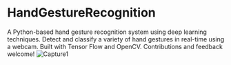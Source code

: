 # HandGestureRecognition
A Python-based hand gesture recognition system using deep learning techniques. Detect and classify a variety of hand gestures in real-time using a webcam. Built with Tensor Flow and OpenCV. Contributions and feedback welcome!
![Capture1](https://github.com/hitikabhatia4/HandGestureRecognition/assets/54341268/7f92304f-72cc-46c2-be7b-3725c59744f6)
